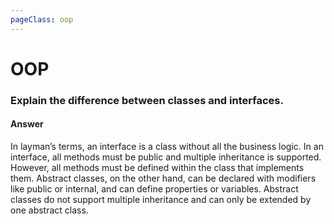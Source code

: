 ```yaml
---
pageClass: oop
---
```

# OOP
### Explain the difference between classes and interfaces.
#### Answer
In layman’s terms, an interface is a class without all the business logic. In an interface, all methods must be public and multiple inheritance is supported. However, all methods must be defined within the class that implements them. Abstract classes, on the other hand, can be declared with modifiers like public or internal, and can define properties or variables. Abstract classes do not support multiple inheritance and can only be extended by one abstract class.

